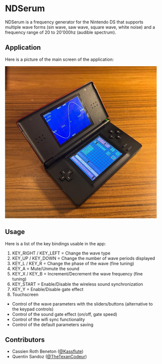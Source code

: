 # NDSerum
NDSerum is a frequency generator for the Nintendo DS that supports multiple wave forms (sin wave, saw wave, square wave, white noise) and a frequency range of 20 to 20'000hz (audible spectrum). 

## Application
Here is a picture of the main screen of the application:

<img src="docs/screenshots/image1.jpeg" height="500">

## Usage
Here is a list of the key bindings usable in the app:

1. KEY_RIGHT / KEY_LEFT = Change the wave type
2. KEY_UP / KEY_DOWN = Change the number of wave periods displayed
3. KEY_L / KEY_R = Change the phase of the wave (fine tuning)
4. KEY_A = Mute/Unmute the sound
5. KEY_X / KEY_B = Increment/Decrement the wave frequency (fine tuning)
6. KEY_START = Enable/Disable the wireless sound synchronization
7. KEY_Y = Enable/Disable gate effect
8. Touchscreen
* Control of the wave parameters with the sliders/buttons (alternative to the
keypad controls)
* Control of the sound gate effect (on/off, gate speed)
* Control of the wifi sync functionality
* Control of the default parameters saving

## Contributors
- Cassien Roth Beneton ([@Kassflute](https://github.com/KassFlute))
- Quentin Sandoz ([@TheTexanCodeur](https://github.com/TheTexanCodeur))
